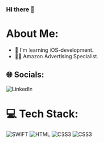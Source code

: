 ### Hi there 👋

<!--
**tatiana-kn/tatiana-kn** is a ✨ _special_ ✨ repository because its `README.md` (this file) appears on your GitHub profile.

Here are some ideas to get you started:

- 🔭 I’m currently working on ...
- 🌱 I’m currently learning ...
- 👯 I’m looking to collaborate on ...
- 🤔 I’m looking for help with ...
- 💬 Ask me about ...
- 📫 How to reach me: ...
- 😄 Pronouns: ...
- ⚡ Fun fact: ...
-->
# About Me:
- 🌱 I'm learning iOS-development.
- 👩‍💻 Amazon Advertising Specialist.


## 🌐 Socials:
![LinkedIn](https://img.shields.io/badge/LinkedIn-0077B5?style=for-the-badge&logo=linkedin&logoColor=white) 

# 💻 Tech Stack:
![SWIFT](https://img.shields.io/badge/Swift-FA7343?style=for-the-badge&logo=swift&logoColor=white) ![HTML](https://img.shields.io/badge/HTML5-E34F26?style=for-the-badge&logo=html5&logoColor=white) ![CSS3](https://img.shields.io/badge/CSS3-1572B6?style=for-the-badge&logo=css3&logoColor=white) ![CSS3](https://img.shields.io/badge/Sass-CC6699?style=for-the-badge&logo=sass&logoColor=white)
